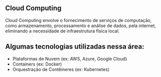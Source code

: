 ## Cloud Computing

Cloud Computing envolve o fornecimento de serviços de computação, como armazenamento, processamento e análise de dados, pela internet, eliminando a necessidade de infraestrutura física local.

## Algumas tecnologias utilizadas nessa área:

-   Plataformas de Nuvem (ex: AWS, Azure, Google Cloud)
-   Containers (ex: Docker)
-   Orquestração de Contêineres (ex: Kubernetes)

